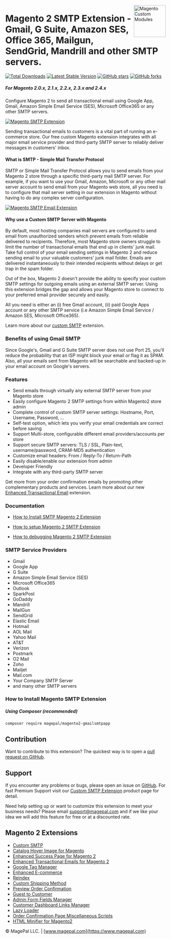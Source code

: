 <a href="http://www.magepal.com" title="Magento Extensions" ><img src="https://image.ibb.co/dHBkYH/Magepal_logo.png" width="100" align="right" title="Magento Custom Modules" /></a>

# Magento 2 SMTP Extension - Gmail, G Suite, Amazon SES, Office 365, Mailgun, SendGrid, Mandrill and other SMTP servers.

[![Total Downloads](https://poser.okvpn.org/magepal/magento2-gmailsmtpapp/downloads)](https://www.magepal.com/magento2/extensions/custom-smtp.html)
[![Latest Stable Version](https://poser.okvpn.org/magepal/magento2-gmailsmtpapp/v/stable)](https://www.magepal.com/magento2/extensions/custom-smtp.html)
[![GitHub stars](https://img.shields.io/github/stars/magepal/magento2-gmail-smtp-app.svg)](https://www.magepal.com/magento2/extensions/custom-smtp.html)
[![GitHub forks](https://img.shields.io/github/forks/magepal/magento2-gmail-smtp-app.svg)](https://www.magepal.com/magento2/extensions/custom-smtp.html)

##### For Magento 2.0.x, 2.1.x, 2.2.x, 2.3.x and 2.4.x

Configure Magento 2 to send all transactional email using Google App, Gmail, Amazon Simple Email Service (SES), Microsoft Office365 or any other SMTP servers.

<a href="https://bit.ly/mp-gh-smpt"><img src="https://user-images.githubusercontent.com/1415141/90457464-9a4ce380-e0c9-11ea-8aea-61d4f7cb679b.jpg" alt="Magento SMTP Extension" /></a>

Sending transactional emails to customers is a vital part of running an e-commerce store. Our free custom Magento extension integrates with all major email service provider and third-party SMTP server to reliably deliver messages in customers' inbox.

#### What is SMTP - Simple Mail Transfer Protocol

SMTP or Simple Mail Transfer Protocol allows you to send emails from your Magento 2 store through a specific third-party mail SMTP server. For example, if you want to use your Gmail, Amazon, Microsoft or any other mail server account to send email from your Magento web store, all you need is to configure that mail server setting in our extension in Magento without having to do any complex server configuration.

<a href="https://bit.ly/mp-gh-smpt"><img src="https://image.ibb.co/ecWinc/Mage_Pal_Magento_2_SMTP_Extension.gif" alt="Magento SMTP Email Extension" /></a>

#### Why use a Custom SMTP Server with Magento

By default, most hosting companies mail servers are configured to send email from unauthorized senders which prevent emails from reliable delivered to recipients. Therefore, most Magento store owners struggle to limit the number of transactional emails that end up in clients' junk mail. Take full control of your email sending settings in Magento 2 and reduce sending email to your valuable customers' junk mail folder. Emails are delivered instantaneously to their intended recipients without delays or get trap in the spam folder.

Out of the box, Magento 2 doesn't provide the ability to specify your custom SMTP settings for outgoing emails using an external SMTP server. Using this extension bridges the gap and allows your Magento store to connect to your preferred email provider securely and easily.

All you need is either an (i) free Gmail account, (ii) paid Google Apps account or any other SMTP service (i.e Amazon Simple Email Service / Amazon SES, Microsoft Office365).

Learn more about our [custom SMTP](https://www.magepal.com/magento2/extensions/custom-smtp.html?utm_source=Custom%20SMTP&utm_medium=GitHub%20Learn%20More) extension.

### Benefits of using Gmail SMTP

Since Google's, Gmail and G Suite SMTP server does not use Port 25, you'll reduce the probability that an ISP might block your email or flag it as SPAM. Also, all your emails sent from Magento will be searchable and backed-up in your email account on Google's servers.

### Features

-   Send emails through virtually any external SMTP server from your Magento store
-   Easily configure Magento 2 SMTP settings from within Magento2 store admin
-   Complete control of custom SMTP server settings: Hostname, Port, Username, Password, ...
-   Self-test option, which lets you verify your email credentials are correct before saving
-   Support Multi-store, configurable different email providers/accounts per store
-   Support secure SMTP servers: TLS / SSL, Plain-text, username/password, CRAM-MD5 authentication
-   Customize email headers: From / Reply-To / Return-Path
-   Easily disable/enable our extension from admin
-   Developer Friendly
-   Integrate with any third-party SMTP server

Get more from your order confirmation emails by promoting other complementary products and services.
Learn more about our new <a href="https://www.magepal.com/enhanced-transactional-emails.html?utm_source=ete&utm_medium=GitHub%20Learn%20More" target="_blank">Enhanced Transactional Email</a> extension.

### Documentation

-   [How to Install SMTP Magento 2 Extension](https://www.magepal.com/help/docs/smtp-magento/?utm_source=smtp&utm_medium=github#installation)

-   [How to setup Magento 2 SMTP Extension](https://www.magepal.com/help/docs/smtp-magento/?utm_source=smtp&utm_medium=github#configuration)

-   [How to debugging Magento 2 SMTP Extension](https://www.magepal.com/help/docs/smtp-magento/?utm_source=smtp&utm_medium=github#debug)

### SMTP Service Providers

-   Gmail
-   Google App
-   G Suite
-   Amazon Simple Email Service (SES)
-   Microsoft Office365
-   Outlook
-   SparkPost
-   GoDaddy
-   Mandrill
-   MailGun
-   SendGrid
-   Elastic Email
-   Hotmail
-   AOL Mail
-   Yahoo Mail
-   AT&T
-   Verizon
-   Postmark
-   O2 Mail
-   Zoho
-   Mailjet
-   Mail.com
-   Your Company SMTP Server
-   and many other SMTP servers

### How to Install Magento SMTP Extension

##### Using Composer (recommended)

```
composer require magepal/magento2-gmailsmtpapp
```

## Contribution

Want to contribute to this extension? The quickest way is to open a [pull request on GitHub](https://help.github.com/articles/using-pull-requests).

## Support

If you encounter any problems or bugs, please open an issue on [GitHub](https://github.com/magepal/magento2-gmailsmtpapp/issues). For fast Premium Support visit our [Custom SMTP Extension](https://www.magepal.com/magento2/extensions/custom-smtp.html?utm_source=Custom%20SMTP&utm_medium=GitHub%20Premium%20Support) product page for detail.

Need help setting up or want to customize this extension to meet your business needs? Please email support@magepal.com and if we like your idea we will add this feature for free or at a discounted rate.

## Magento 2 Extensions

-   [Custom SMTP](https://www.magepal.com/magento2/extensions/custom-smtp.html)
-   [Catalog Hover Image for Magento](https://www.magepal.com/magento2/extensions/catalog-hover-image-for-magento.html)
-   [Enhanced Success Page for Magento 2](https://www.magepal.com/magento2/extensions/enhanced-success-page.html)
-   [Enhanced Transactional Emails for Magento 2](https://www.magepal.com/magento2/extensions/enhanced-transactional-emails.html)
-   [Google Tag Manager](https://www.magepal.com/magento2/extensions/google-tag-manager.html)
-   [Enhanced E-commerce](https://www.magepal.com/magento2/extensions/enhanced-ecommerce-for-google-tag-manager.html)
-   [Reindex](https://www.magepal.com/magento2/extensions/reindex.html)
-   [Custom Shipping Method](https://www.magepal.com/magento2/extensions/custom-shipping-rates-for-magento-2.html)
-   [Preview Order Confirmation](https://www.magepal.com/magento2/extensions/preview-order-confirmation-page-for-magento-2.html)
-   [Guest to Customer](https://www.magepal.com/magento2/extensions/guest-to-customer.html)
-   [Admin Form Fields Manager](https://www.magepal.com/magento2/extensions/admin-form-fields-manager-for-magento-2.html)
-   [Customer Dashboard Links Manager](https://www.magepal.com/magento2/extensions/customer-dashboard-links-manager-for-magento-2.html)
-   [Lazy Loader](https://www.magepal.com/magento2/extensions/lazy-load.html)
-   [Order Confirmation Page Miscellaneous Scripts](https://www.magepal.com/magento2/extensions/order-confirmation-miscellaneous-scripts-for-magento-2.html)
-   [HTML Minifier for Magento2](https://www.magepal.com/magento2/extensions/html-minifier.html)

© MagePal LLC. | [www.magepal.com](https://www.magepal.com)
